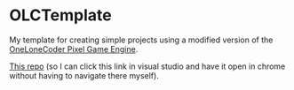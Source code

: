 # OLCTemplate

My template for creating simple projects using a modified version of the [OneLoneCoder Pixel Game Engine](https://github.com/OneLoneCoder/olcPixelGameEngine).

[This repo](https://github.com/Shlayne/OLCTemplate) (so I can click this link in visual studio and have it open in chrome without having to navigate there myself).

